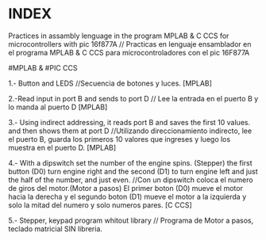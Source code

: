 # INDEX
Practices in assambly lenguage  in the program MPLAB & C CCS for microcontrollers with pic 16f877A // Practicas en lenguaje ensamblador en el programa MPLAB & C CCS para microcontroladores con el pic 16F877A

#MPLAB & #PIC CCS

1.- Button and LEDS //Secuencia de botones y luces.  [MPLAB]

2.-Read input in port B and sends to port D // Lee la entrada en el puerto B y lo manda al puerto D [MPLAB]

3.- Using indirect addressing, it reads port B and saves the first 10 values. and then shows them at port D //Utilizando direccionamiento indirecto, lee el puerto B, guarda los primeros 10 valores que ingreses y luego los muestra en el puerto D. [MPLAB]

4.- With a dipswitch set the number of the engine spins. (Stepper) the first button (D0)  turn engine right and the second (D1) to turn engine left and just the half of the number, and just even.   //Con un dipswitch coloca el numero de giros del motor.(Motor a pasos) El primer boton (D0) mueve el motor hacia la derecha y el segundo boton (D1) mueve el motor a la izquierda y solo la mitad del numero y solo numeros pares. [C CCS]


5.- Stepper, keypad program whitout library // Programa de Motor a pasos, teclado matricial SIN libreria.
